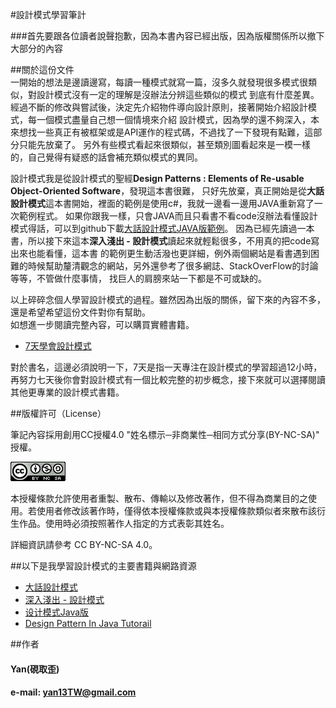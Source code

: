 #設計模式學習筆計  

###首先要跟各位讀者說聲抱歉，因為本書內容已經出版，因為版權關係所以撤下大部分的內容  
 
  
##關於這份文件    
一開始的想法是邊讀邊寫，每讀一種模式就寫一篇，沒多久就發現很多模式很類似，對設計模式沒有一定的理解是沒辦法分辨這些類似的模式
到底有什麼差異。經過不斷的修改與嘗試後，決定先介紹物件導向設計原則，接著開始介紹設計模式，每一個模式盡量自己想一個情境來介紹
設計模式，因為學的還不夠深入，本來想找一些真正有被框架或是API運作的程式碼，不過找了一下發現有點難，這部分只能先放棄了。
另外有些模式看起來很類似，甚至類別圖看起來是一模一樣的，自己覺得有疑惑的話會補充類似模式的異同。    

設計模式我是從設計模式的聖經**Design Patterns : Elements of Re-usable Object-Oriented Software**，發現這本書很難，
只好先放棄，真正開始是從**大話設計模式**這本書開始，裡面的範例是使用c#，我就一邊看一邊用JAVA重新寫了一次範例程式。
如果你跟我一樣，只會JAVA而且只看書不看code沒辦法看懂設計模式得話，可以到github下載[大話設計模式JAVA版範例](https://github.com/skyyen999/bigTalkDesignPatternJava)。
因為已經先讀過一本書，所以接下來這本**深入淺出 - 設計模式**讀起來就輕鬆很多，不用真的把code寫出來也能看懂，這本書
的範例更生動活潑也更詳細，例外兩個網站是看書遇到困難的時候幫助釐清觀念的網站，另外還參考了很多網誌、StackOverFlow的討論等等，不管做什麼事情，
找巨人的肩膀來站一下都是不可或缺的。

以上碎碎念個人學習設計模式的過程。雖然因為出版的關係，留下來的內容不多，還是希望希望這份文件對你有幫助。  
如想進一步閱讀完整內容，可以購買實體書籍。  
* [7天學會設計模式](http://www.drmaster.com.tw/Bookinfo.asp?BookID=MP21709)  
  
對於書名，這邊必須說明一下，7天是指一天專注在設計模式的學習超過12小時，
再努力七天後你會對設計模式有一個比較完整的初步概念，接下來就可以選擇閱讀其他更專業的設計模式書籍。

##版權許可（License）

筆記內容採用創用CC授權4.0 "姓名標示─非商業性─相同方式分享(BY-NC-SA)" 授權。

![lisense](image/lisense.png)

本授權條款允許使用者重製、散布、傳輸以及修改著作，但不得為商業目的之使用。若使用者修改該著作時，僅得依本授權條款或與本授權條款類似者來散布該衍生作品。使用時必須按照著作人指定的方式表彰其姓名。

詳細資訊請參考 CC BY-NC-SA 4.0。

##以下是我學習設計模式的主要書籍與網路資源  
* [大話設計模式](http://www.books.com.tw/products/0010430101)
* [深入淺出 - 設計模式](http://www.books.com.tw/products/0010309237)
* [设计模式Java版](https://www.gitbook.com/book/quanke/design-pattern-java/details)
* [Design Pattern In Java Tutorail](http://www.tutorialspoint.com/design_pattern/)

##作者 
#### Yan(硯取歪)
#### e-mail: yan13TW@gmail.com  

